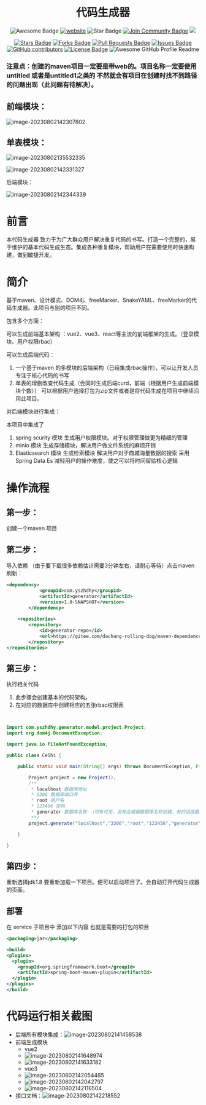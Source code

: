 <h1 align="center"> 代码生成器</h1>
<div align="center">
<img src="https://cdn.rawgit.com/sindresorhus/awesome/d7305f38d29fed78fa85652e3a63e154dd8e8829/media/badge.svg" alt="Awesome Badge"/>
<a href="https://arbeitnow.com/?utm_source=awesome-github-profile-readme"><img src="https://img.shields.io/static/v1?label=&labelColor=505050&message=arbeitnow&color=%230076D6&style=flat&logo=google-chrome&logoColor=%230076D6" alt="website"/></a>
<!-- <img src="http://hits.dwyl.com/abhisheknaiidu/awesome-github-profile-readme.svg" alt="Hits Badge"/> -->
<img src="https://img.shields.io/static/v1?label=%F0%9F%8C%9F&message=If%20Useful&style=style=flat&color=BC4E99" alt="Star Badge"/>
<a href="https://discord.gg/XTW52Kt"><img src="https://img.shields.io/discord/733027681184251937.svg?style=flat&label=Join%20Community&color=7289DA" alt="Join Community Badge"/></a>
<a href="https://twitter.com/abhisheknaiidu" ><img src="https://img.shields.io/twitter/follow/abhisheknaiidu.svg?style=social" /> </a>
<br>

<a href="https://github.com/abhisheknaiidu/awesome-github-profile-readme/stargazers"><img src="https://img.shields.io/github/stars/abhisheknaiidu/awesome-github-profile-readme" alt="Stars Badge"/></a>
<a href="https://github.com/abhisheknaiidu/awesome-github-profile-readme/network/members"><img src="https://img.shields.io/github/forks/abhisheknaiidu/awesome-github-profile-readme" alt="Forks Badge"/></a>
<a href="https://github.com/abhisheknaiidu/awesome-github-profile-readme/pulls"><img src="https://img.shields.io/github/issues-pr/abhisheknaiidu/awesome-github-profile-readme" alt="Pull Requests Badge"/></a>
<a href="https://github.com/abhisheknaiidu/awesome-github-profile-readme/issues"><img src="https://img.shields.io/github/issues/abhisheknaiidu/awesome-github-profile-readme" alt="Issues Badge"/></a>
<a href="https://github.com/abhisheknaiidu/awesome-github-profile-readme/graphs/contributors"><img alt="GitHub contributors" src="https://img.shields.io/github/contributors/abhisheknaiidu/awesome-github-profile-readme?color=2b9348"></a>
<a href="https://github.com/abhisheknaiidu/awesome-github-profile-readme/blob/master/LICENSE"><img src="https://img.shields.io/github/license/abhisheknaiidu/awesome-github-profile-readme?color=2b9348" alt="License Badge"/></a>
<img alt="Awesome GitHub Profile Readme" src="assets/agpr.gif"> </img>

</div>


### 注意点：创建的maven项目一定要是带web的。项目名称一定要使用untitled 或者是untitled1之类的 不然就会有项目在创建时找不到路径的问题出现（此问题有待解决）。

## 前端模块：

![image-20230802142307802](./README.assets/image-20230802142307802.png)

## 单表模块：

![image-20230802135532335](./README.assets/image-20230802135532335.png)

![image-20230802142331327](./README.assets/image-20230802142331327.png)

后端模块：

![image-20230802142344339](./README.assets/image-20230802142344339.png)

# 前言

本代码生成器 致力于为广大群众用户解决重复代码的书写。打造一个完整的，易于维护的基本代码生成生态。集成各种重复模块，帮助用户在需要使用时快速构建，做到敏捷开发。



# 简介

基于maven、设计模式、DOM4j、freeMarker、SnakeYAML、freeMarker的代码生成器。此项目与别的项目不同。

包含多个方面：

可以生成前端基本架构 ：vue2、vue3、react等主流的前端框架的生成。（登录模块、用户权限rbac）

可以生成后端代码：

1. 一个基于maven 的多模块的后端架构（已经集成rbac操作），可以让开发人员专注于核心代码的书写
2. 单表的增删改查代码生成（会同时生成后端curd，前端（根据用户生成前端模块个数）） 可以根据用户选择打包为zip文件或者是将代码生成在项目中继续沿用此项目。

对后端模块进行集成：

本项目中集成了

1. spring scurity 模块  生成用户权限模块。对于权限管理做更为精细的管理
2. minio 模块   生成存储模块，解决用户做文件系统的麻烦开销
3. Elasticsearch 模块  生成检索模块 解决用户对于商城海量数据的搜索 采用Spring Data Es 减轻用户的操作难度，使之可以将时间留给核心逻辑



# 操作流程

## 第一步：

创建一个maven 项目

## 第二步：

导入依赖 （由于要下载很多依赖估计需要3分钟左右，请耐心等待）点击maven刷新：

```xml
<dependency> 
            <groupId>com.yszhdhy</groupId>  
            <artifactId>generator</artifactId>  
            <version>1.0-SNAPSHOT</version> 
        </dependency>  
    
    <repositories> 
        <repository> 
            <id>generator-repo</id>  
            <url>https://gitee.com/dachang-rolling-dog/maven-dependences/raw/master</url> 
        </repository> 
</repositories> 

```

## 第三步：

执行相关代码

1. 此步骤会创建基本的代码架构。
2. 在对应的数据库中创建相应的五张rbac权限表

```java


import com.yszhdhy.generator.model.project.Project;
import org.dom4j.DocumentException;

import java.io.FileNotFoundException;

public class CeShi {

    public static void main(String[] args) throws DocumentException, FileNotFoundException {

        Project project = new Project();
        /**
         * localhost 数据库地址
         * 3306 数据库端口号
         * root 用户名
         * 123456 密码
         * generator 数据库名称 （可有可无，没有会根据数据库名称创建，有的话就直接生成表）
         **/
        project.generate("localhost","3306","root","123456","generator");

    }

}

```

## 第四步：

重新选择jdk1.8 要重新加载一下项目。便可以启动项目了。会自动打开代码生成器的页面。

## 部署
在 service 子项目中 添加以下内容 也就是需要的打包的项目
```xml
<packaging>jar</packaging>

<build>
<plugins>
  <plugin>
    <groupId>org.springframework.boot</groupId>
    <artifactId>spring-boot-maven-plugin</artifactId>
  </plugin>
</plugins>
</build>
```


# 代码运行相关截图

- 后端所有模块集成：![image-20230802141458538](./README.assets/image-20230802141458538.png)
- 前端生成模块
  - vue2
  - ![image-20230802141648974](./README.assets/image-20230802141648974.png)
  - ![image-20230802141633182](./README.assets/image-20230802141633182.png)
  - vue3
  - ![image-20230802142054485](./README.assets/image-20230802142054485.png)
  - ![image-20230802142042797](./README.assets/image-20230802142042797.png)
  - ![image-20230802142116504](./README.assets/image-20230802142116504.png)
- 接口文档：![image-20230802142218552](./README.assets/image-20230802142218552.png)

